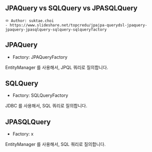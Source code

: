 ## JPAQuery vs SQLQuery vs JPASQLQuery

```
ㅁ Author: suktae.choi
- https://www.slideshare.net/topcredu/jpajpa-querydsl-jpaquery-jpaquery-jpasqlquery-sqlquery-sqlqueryfactory
```

## JPAQuery

- Factory: JPAQueryFactory

EntityManager 를 사용해서, JPQL 쿼리로 질의합니다.

## SQLQuery

- Factory: SQLQueryFactory

JDBC 를 사용해서, SQL 쿼리로 질의합니다.

## JPASQLQuery

- Factory: x

EntityManager 를 사용해서, SQL 쿼리로 질의합니다.

